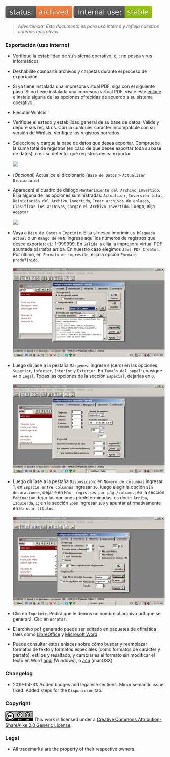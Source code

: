 ![stability-wip](../images/status-archived-orange.svg) 
![internaluse-green](../images/Internaluse_-stable-green.svg)

> *Advertencia: Este documento es para uso interno y refleja nuestros criterios operativos*

### Exportación (uso interno)
* Verifique la estabilidad de su sistema operativo, ej.: no posea virus informáticos
* Deshabilite compartir archivos y carpetas durante el proceso de exportación
* Si ya tiene instalada una impresora virtual PDF, siga con el siguiente paso. Si no tiene instalada una impresora virtual PDF, visite este [enlace](https://pdf.wondershare.com/top-pdf-software/free-pdf-printer.html) e instale alguna de las opciones ofrecidas de acuerdo a su sistema operativo.
* Ejecutar WinIsis
* Verifique el estado y estabilidad general de su base de datos. Valide y depure sus registros. Corrija cualquier carácter incompatible con su versión de WinIsis. Verifique los registros borrados
* Seleccione y cargue la base de datos que desea exportar. Compruebe la suma total de registros (en caso de que desee exportar toda su base de datos), o en su defecto, qué registros desea exportar
<BR></BR>
![](https://bitbucket.org/repo/EBnakg/images/2416953906-01.jpg)

* (_Opcional_) Actualice el diccionario (`Base de Datos` > `Actualizar Diccionario`)
* Aparecerá el cuadro de diálogo `Mantenimiento del Archivo Invertido`. Elija alguna de las opciones suministradas: `Actualizar`, `Inversión total`, `Reiniciación del Archivo Invertido`, `Crear archivos de enlaces`, `Clasificar los archivos`, `Cargar el Archivo Invertido`. Luego, elija `Aceptar`
<BR></BR>
![](https://bitbucket.org/repo/EBnakg/images/1303383434-02.jpg)

* Vaya a `Base de Datos` > `Imprimir`. Elija si desea imprimir `La búsqueda actual` o un `Rango de MFN`: ingrese aquí los números de registros que desea exportar; ej.: 1-999999. En `Salida a` elija la impresora virtual PDF apuntada párrafos arriba. En nuestro caso elegimos `Jaws PDF Creator`. Por último, en `Formato de impresión`, elija la opción `Formato predefinido`.
<BR></BR>
![](../images/164718151-03.jpg)

* Luego diríjase a la pestaña `Márgenes`: ingrese `0` (cero) en las opciones `Superior`, `Inferior`, `Interior` y `Exterior`. En `Tamaño del papel`: consigne `A4` o `Legal`.  Todas las opciones de la sección `Especial`, dejarlas en `0`. 
<BR></BR>
![](../images/510020317-04.jpg)

* Luego diríjase a la pestaña `Disposición`: en `Número de columnas` ingresar 1, en `Espacio entre columnas` ingresar `10`, luego elegir la opción `Sin decoraciones`, dejar `0` en `Máx. registros por pág./column.`; en la sección `Paginación` dejar las opciones predeterminadas, es decir: `Arriba`, `Izquierda`, `1`; en la sección `Zoom` ingresar `100` y apuntar afirmativamente en `No usar títulos`.
<BR></BR>
![](../images/3517695867-05.jpg)

* Clic en `Imprimir`. Pedirá que le demos un nombre al archivo pdf que se generará. Clic en `Aceptar`.
* El archivo pdf generado puede ser editado en paquetes de ofimática tales como [LibreOffice](https://ask.libreoffice.org/es/question/57975/se-pueden-abrir-archivos-pdf-con-libreoffice/) y [Microsoft Word](https://support.office.com/es-es/article/editar-un-archivo-pdf-b2d1d729-6b79-499a-bcdb-233379c2f63a).
* Puede consultar estos enlaces sobre cómo buscar y reemplazar formatos de texto y formatos especiales (como formatos de carácter y párrafo), estilos y resaltado, y cambiarles el formato sin modificar el texto en Word [aquí](https://support.office.com/es-es/article/buscar-y-reemplazar-texto-c6728c16-469e-43cd-afe4-7708c6c779b7) (Windows), o [acá](https://support.office.com/es-es/article/buscar-y-reemplazar-texto-o-formato-en-word-para-mac-ac12f262-e3cd-439a-88a0-f5a59875dcea) (macOSX).

### Changelog ###

* 2019-04-31: Added badges and legalese sections. Minor semantic issue fixed. Added steps for the `Disposición` tab.

### Copyright ###
![88x31.png](../images/3902704043-88x31.png)
This work is licensed under a [Creative Commons Attribution-ShareAlike 2.0 Generic License](http://creativecommons.org/licenses/by-sa/2.0/).

### Legal ###

* All trademarks are the property of their respective owners.